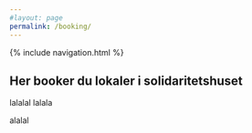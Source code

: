 ```yaml
---
#layout: page
permalink: /booking/
---
```



{% include navigation.html %}

## Her booker du lokaler i solidaritetshuset
lalalal
lalala


alalal
